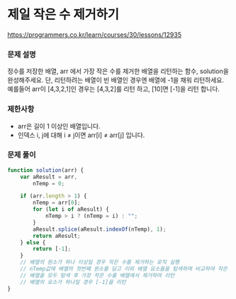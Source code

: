# 제일 작은 수 제거하기

https://programmers.co.kr/learn/courses/30/lessons/12935

### 문제 설명

정수를 저장한 배열, arr 에서 가장 작은 수를 제거한 배열을 리턴하는 함수, solution을 완성해주세요. 단, 리턴하려는 배열이 빈 배열인 경우엔 배열에 -1을 채워 리턴하세요. 예를들어 arr이 [4,3,2,1]인 경우는 [4,3,2]를 리턴 하고, [10]면 [-1]을 리턴 합니다.

### 제한사항

- arr은 길이 1 이상인 배열입니다.
- 인덱스 i, j에 대해 i ≠ j이면 arr[i] ≠ arr[j] 입니다.

### 문제 풀이

```jsx
function solution(arr) {
	var aResult = arr,
		nTemp = 0;

	if (arr.length > 1) {
		nTemp = arr[0];
		for (let i of aResult) {
			nTemp > i ? (nTemp = i) : "";
		}
		aResult.splice(aResult.indexOf(nTemp), 1);
		return aResult;
	} else {
		return [-1];
	}
	// 배열의 원소가 하나 이상일 경우 작은 수를 제거하는 로직 실행
	// nTemp값에 배열의 첫번째 원소를 담고 이외 배열 요소들을 탐색하며 비교하여 작은 수를 업데이트
	// 배열을 모두 탐색 후 가장 작은 수를 배열에서 제거하여 리턴
	// 배열의 요소가 하나일 경우 [-1]을 리턴
}
```
